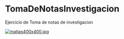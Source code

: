 # TomaDeNotasInvestigacion

Ejercicio de Toma de notas de investigacion

[![matias400x400.jpg](https://i.postimg.cc/8CWKwzK2/matias400x400.jpg)](https://postimg.cc/wtqQjgd2)
